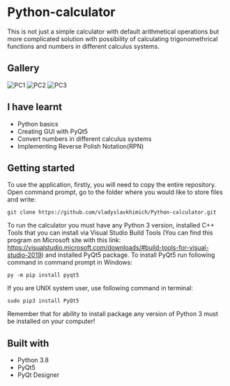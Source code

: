 # Python-calculator
This is not just a simple calculator with default arithmetical operations but more complicated solution with possibility of calculating trigonomethrical functions and numbers in different calculus systems.

## Gallery
![PC1](https://user-images.githubusercontent.com/59961299/78471665-af892d00-773b-11ea-8bb3-b105c8ef6021.png)
![PC2](https://user-images.githubusercontent.com/59961299/78471663-adbf6980-773b-11ea-9b89-944bb51791e6.png)
![PC3](https://user-images.githubusercontent.com/59961299/78471664-aef09680-773b-11ea-847b-525757b8870d.png)
## I have learnt
* Python basics
* Creating GUI with PyQt5
* Convert numbers in different calculus systems
* Implementing Reverse Polish Notation(RPN)
## Getting started
To use the application, firstly, you will need to copy the entire repository. Open command prompt, go to the folder where you would like to store files and write:
```
git clone https://github.com/vladyslavkhimich/Python-calculator.git
```
To run the calculator you must have any Python 3 version, installed C++ Tools that you can install via Visual Studio Build Tools (You can find this program on Microsoft site with this link: https://visualstudio.microsoft.com/downloads/#build-tools-for-visual-studio-2019) and installed PyQt5 package. To install PyQt5 run following command in command prompt in Windows:
```
py -m pip install pyqt5
```
If you are UNIX system user, use following command in terminal: 
```
sudo pip3 install PyQt5
```
Remember that for ability to install package any version of Python 3 must be installed on your computer!
## Built with
* Python 3.8
* PyQt5
* PyQt Designer
